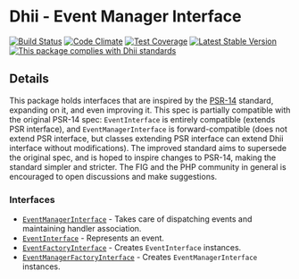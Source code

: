 # Dhii - Event Manager Interface

[![Build Status](https://travis-ci.org/Dhii/event-interface.svg?branch=develop)](https://travis-ci.org/Dhii/event-interface)
[![Code Climate](https://codeclimate.com/github/Dhii/event-interface/badges/gpa.svg)](https://codeclimate.com/github/Dhii/event-interface)
[![Test Coverage](https://codeclimate.com/github/Dhii/event-interface/badges/coverage.svg)](https://codeclimate.com/github/Dhii/event-interface/coverage)
[![Latest Stable Version](https://poser.pugx.org/dhii/event-interface/version)](https://packagist.org/packages/dhii/event-interface)
[![This package complies with Dhii standards](https://img.shields.io/badge/Dhii-Compliant-green.svg?style=flat-square)][Dhii]

## Details
This package holds interfaces that are inspired by the [PSR-14][php-fig/event-manager] standard, expanding on it,
and even improving it. This spec is partially compatible with the original PSR-14 spec: `EventInterface` is entirely
compatible (extends PSR interface), and `EventManagerInterface` is forward-compatible (does not extend PSR interface,
but classes extending PSR interface can extend Dhii interface without modifications). The improved standard aims to 
supersede the original spec, and is hoped to inspire changes to PSR-14, making the standard simpler and stricter.
The FIG and the PHP community in general is encouraged to open discussions and make suggestions. 

### Interfaces
- [`EventManagerInterface`][EventManagerInterface] - Takes care of dispatching events and maintaining handler association.
- [`EventInterface`][EventInterface] - Represents an event.
- [`EventFactoryInterface`][EventFactoryInterface] - Creates `EventInterface` instances.
- [`EventManagerFactoryInterface`][EventManagerFactoryInterface] - Creates `EventManagerInterface` instances.


[Dhii]:                                             https://github.com/Dhii/dhii

[php-fig/event-manager]:                            https://github.com/php-fig/fig-standards/blob/master/proposed/event-manager.md

[EventManagerInterface]:                            src/EventManagerInterface.php
[EventInterface]:                                   src/EventInterface.php
[EventFactoryInterface]:                            src/EventFactoryInterface.php
[EventManagerFactoryInterface]:                     src/EventManagerFactoryInterface.php
